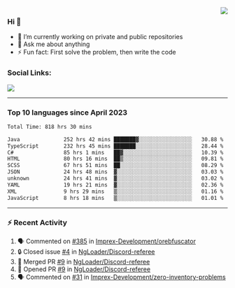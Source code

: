 <!--
<a href="https://wuffy.eu">
  <img align="right" src="https://github.com/ngloader/ngloader/blob/devcard/devcard.png" height="410" width="300" alt="NgLoader's Dev Card"/>
</a>
-->

<a href="https://wuffy.eu">
  <img align="right" src="https://github-readme-stats.vercel.app/api?username=ngloader&count_private=true&include_all_commits=true&show_icons=true&hide_rank=true&theme=dracula" />
</a>

### Hi 👋
- 🔭 I’m currently working on private and public repositories
- 💬 Ask me about anything
- ⚡ Fun fact: First solve the problem, then write the code

### Social Links:
<a href="https://discord.gg/jUtRU5Q">
  <img src="https://dcbadge.limes.pink/api/shield/128286216708685824?style=flat&theme=clean&compact=true" />
</a>

<!--
---

<div>
  <img src="https://github-readme-stats.vercel.app/api/wakatime?username=NgLoader&api_domain=wakapi.wuffy.dev&bg_color=282a36&title_color=ff6e96&icon_color=2F855A&text_color=ffffff&custom_title=Week%20Stats&layout=compact" />
</div>

---

<div>
  <img height="170" align="left" src="https://github-readme-stats.vercel.app/api?username=ngloader&count_private=true&include_all_commits=true&show_icons=true&theme=dracula" />
  <img src="https://github-readme-stats.vercel.app/api/top-langs/?username=ngloader&layout=compact&theme=dracula" />
</div>

---

<a href="https://github.com/ryo-ma/github-profile-trophy">
  <img width=800 src="https://github-profile-trophy.vercel.app/?username=ngloader&column=8&theme=dracula&no-frame=true"/>
</a>
-->

---

### Top 10 languages since April 2023

<!--START_SECTION:waka-->

```txt
Total Time: 818 hrs 30 mins

Java              252 hrs 42 mins ███████▓░░░░░░░░░░░░░░░░░   30.88 %
TypeScript        232 hrs 45 mins ███████░░░░░░░░░░░░░░░░░░   28.44 %
C#                85 hrs 1 mins   ██▓░░░░░░░░░░░░░░░░░░░░░░   10.39 %
HTML              80 hrs 16 mins  ██▒░░░░░░░░░░░░░░░░░░░░░░   09.81 %
SCSS              67 hrs 51 mins  ██░░░░░░░░░░░░░░░░░░░░░░░   08.29 %
JSON              24 hrs 48 mins  ▓░░░░░░░░░░░░░░░░░░░░░░░░   03.03 %
unknown           24 hrs 41 mins  ▓░░░░░░░░░░░░░░░░░░░░░░░░   03.02 %
YAML              19 hrs 21 mins  ▓░░░░░░░░░░░░░░░░░░░░░░░░   02.36 %
XML               9 hrs 29 mins   ▒░░░░░░░░░░░░░░░░░░░░░░░░   01.16 %
JavaScript        8 hrs 18 mins   ▒░░░░░░░░░░░░░░░░░░░░░░░░   01.01 %
```

<!--END_SECTION:waka-->

---

### :zap: Recent Activity
<!--START_SECTION:activity-->
1. 🗣 Commented on [#385](https://github.com/Imprex-Development/orebfuscator/issues/385#issuecomment-2250248088) in [Imprex-Development/orebfuscator](https://github.com/Imprex-Development/orebfuscator)
2. 🔒 Closed issue [#4](https://github.com/NgLoader/Discord-referee/issues/4) in [NgLoader/Discord-referee](https://github.com/NgLoader/Discord-referee)
3. 🎉 Merged PR [#9](https://github.com/NgLoader/Discord-referee/pull/9) in [NgLoader/Discord-referee](https://github.com/NgLoader/Discord-referee)
4. 💪 Opened PR [#9](https://github.com/NgLoader/Discord-referee/pull/9) in [NgLoader/Discord-referee](https://github.com/NgLoader/Discord-referee)
5. 🗣 Commented on [#31](https://github.com/Imprex-Development/zero-inventory-problems/issues/31#issuecomment-2241813446) in [Imprex-Development/zero-inventory-problems](https://github.com/Imprex-Development/zero-inventory-problems)
<!--END_SECTION:activity-->

